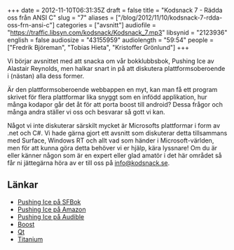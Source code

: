 +++
date = 2012-11-10T06:31:35Z
draft = false
title = "Kodsnack 7 - Rädda oss från ANSI C"
slug = "7"
aliases = ["/blog/2012/11/10/kodsnack-7-rdda-oss-frn-ansi-c"]
categories = ["avsnitt"]
audiofile = "https://traffic.libsyn.com/kodsnack/Kodsnack_7.mp3"
libsynid = "2123936"
english = false
audiosize = "43155959"
audiolength = "59:54"
people = ["Fredrik Björeman", "Tobias Hieta", "Kristoffer Grönlund"]
+++

Vi börjar avsnittet med att snacka om vår bokklubbsbok, Pushing Ice av Alastair Reynolds, men halkar snart in på att diskutera plattformsoberoende i (nästan) alla dess former.

Är den plattformsoberoende webbappen en myt, kan man få ett program skrivet för flera plattformar lika snyggt som en infödd applikation, hur många kodapor går det åt för att porta boost till android? Dessa frågor och många andra ställer vi oss och besvarar så gott vi kan.

Något vi inte diskuterar särskilt mycket är Microsofts plattformar i form av .net och C#. Vi hade gärna gjort ett avsnitt som diskuterar detta tillsammans med Surface, Windows RT och allt vad som händer i Microsoft-världen, men för att kunna göra detta behöver vi er hjälp, kära lyssnare! Om du är eller känner någon som är en expert eller glad amatör i det här området så får ni jättegärna höra av er till oss på info@kodsnack.se.

## Länkar ##

* [Pushing Ice på SFBok](http://www.sfbok.se/asp/artikel.asp?VolumeID=78889)
* [Pushing Ice på Amazon](http://www.amazon.com/gp/product/0441015026/ref=as_li_qf_sp_asin_il_tl?ie=UTF8&camp=1789&creative=9325&creativeASIN=0441015026&linkCode=as2&tag=kodsnack-20)
* [Pushing Ice på Audible](http://www.audible.com/pd/ref=sr_1_1?asin=B0049WSD36&qid=1350370071&sr=1-1)
* [Boost](http://www.boost.org/)
* [Qt](http://qt.digia.com/)
* [Titanium](http://www.appcelerator.com/)

